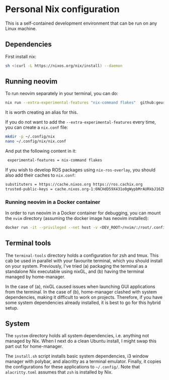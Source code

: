 # Personal Nix configuration
This is a self-contained development environment that can be run on any Linux machine. 

## Dependencies
First install nix:
```bash
sh <(curl -L https://nixos.org/nix/install) --daemon
```

## Running neovim

To run neovim separately in your terminal, you can do:
```bash
nix run --extra-experimental-features "nix-command flakes"  github:geurto/dev
```
It is worth creating an alias for this.

If you do not want to add the ``--extra-experimental-features`` every time, you can create a ``nix.conf`` file:
```bash
mkdir -p ~/.config/nix
nano ~/.config/nix/nix.conf
```

And put the following content in it:
```bash 
 experimental-features = nix-command flakes
```

If you wish to develop ROS packages using `nix-ros-overlay`, you should also add their caches to `nix.conf`:
```bash
substituters = https://cache.nixos.org https://ros.cachix.org
trusted-public-keys = cache.nixos.org-1:6NCHdD59X431o0gWypbMrAURkbJ16ZPMQFGspcDShjY= ros.cachix.org-1:dSyZxI8geDCJrwgvCOHDoAfOm5sV1wCPjBkKL+38Rvo=
```

### Running neovim in a Docker container
In order to run neovim in a Docker container for debugging, you can mount the `nvim` directory (assuming the docker image has neovim installed):
```bash
docker run -it --privileged --net host -v <DEV_ROOT>/nvim/:/root/.config/nvim/ -v /usr/bin/nvim:/usr/bin/nvim <DOCKER_IMAGE> bash
```

## Terminal tools
The `terminal-tools` directory holds a configuration for zsh and tmux. This cab be used in parallel with your favourite terminal, which you should install on your system. Previously, I've tried (a) packaging the terminal as a standalone Nix executable using nixGL, and (b) having the terminal managed by home-manager.

In the case of (a), nixGL caused issues when launching GUI applications from the terminal. In the case of (b), home-manager clashed with system dependencies, making it difficult to work on projects. Therefore, if you have some system dependencies already installed, it is best to go for this hybrid setup.

## System
The `system` directory holds all system dependencies, i.e. anything not managed by Nix. When I next do a clean Ubuntu install, I might swap this part out for home-manager. 

The `install.sh` script installs basic system dependencies, i3 window manager with polybar, and alacritty as a terminal emulator. Finally, it copies the configurations for these applications to `~/.config/`. Note that `alacritty.toml` assumes that `zsh` is installed by Nix.
